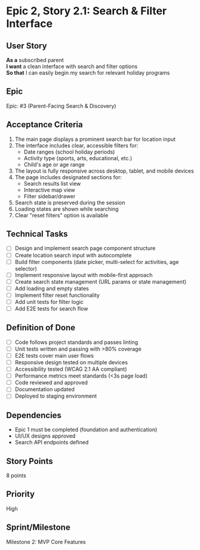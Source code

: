 # Epic 2, Story 2.1: Search & Filter Interface

## User Story
**As a** subscribed parent  
**I want** a clean interface with search and filter options  
**So that** I can easily begin my search for relevant holiday programs

## Epic
Epic: #3 (Parent-Facing Search & Discovery)

## Acceptance Criteria
1. The main page displays a prominent search bar for location input
2. The interface includes clear, accessible filters for:
   - Date ranges (school holiday periods)
   - Activity type (sports, arts, educational, etc.)
   - Child's age or age range
3. The layout is fully responsive across desktop, tablet, and mobile devices
4. The page includes designated sections for:
   - Search results list view
   - Interactive map view
   - Filter sidebar/drawer
5. Search state is preserved during the session
6. Loading states are shown while searching
7. Clear "reset filters" option is available

## Technical Tasks
- [ ] Design and implement search page component structure
- [ ] Create location search input with autocomplete
- [ ] Build filter components (date picker, multi-select for activities, age selector)
- [ ] Implement responsive layout with mobile-first approach
- [ ] Create search state management (URL params or state management)
- [ ] Add loading and empty states
- [ ] Implement filter reset functionality
- [ ] Add unit tests for filter logic
- [ ] Add E2E tests for search flow

## Definition of Done
- [ ] Code follows project standards and passes linting
- [ ] Unit tests written and passing with >80% coverage
- [ ] E2E tests cover main user flows
- [ ] Responsive design tested on multiple devices
- [ ] Accessibility tested (WCAG 2.1 AA compliant)
- [ ] Performance metrics meet standards (<3s page load)
- [ ] Code reviewed and approved
- [ ] Documentation updated
- [ ] Deployed to staging environment

## Dependencies
- Epic 1 must be completed (foundation and authentication)
- UI/UX designs approved
- Search API endpoints defined

## Story Points
8 points

## Priority
High

## Sprint/Milestone
Milestone 2: MVP Core Features

